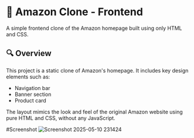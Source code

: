 # 🛒 Amazon Clone - Frontend

A simple frontend clone of the Amazon homepage built using only HTML and CSS.

## 🔍 Overview

This project is a static clone of Amazon's homepage. It includes key design elements such as:
- Navigation bar
- Banner section
- Product card

The layout mimics the look and feel of the original Amazon website using pure HTML and CSS, without any JavaScript.

#Screenshot 
![Screenshot 2025-05-10 231424](https://github.com/user-attachments/assets/0a52337d-3a87-430f-899e-6aefdbb775b8)



